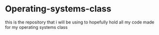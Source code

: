 # Operating-systems-class
this is the repository that i will be using to hopefully hold all my code made for my operating systems class

